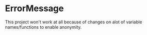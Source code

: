 # ErrorMessage

This project won't work at all because of changes on alot of variable names/functions to enable anonymity.

